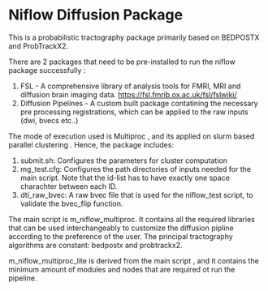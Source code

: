 # Niflow Diffusion Package

This is a probabilistic tractography package primarily based on BEDPOSTX and ProbTrackX2. 

There are 2 packages that need to be pre-installed to run the niflow package successfully : 
1. FSL - A comprehensive library of analysis tools for FMRI, MRI and diffusion brain imaging data. https://fsl.fmrib.ox.ac.uk/fsl/fslwiki/
2. Diffusion Pipelines - A custom built package contatining the necessary pre processing registrations, which can be applied to the raw inputs (dwi, bvecs etc..)

The mode of execution used is Multiproc , and its applied on slurm based parallel clustering . Hence, the package includes: 
1. submit.sh: Configures the parameters for cluster computation
2. mg_test.cfg: Configures the path directories of inputs needed for the main script. Note that the id-list has to have exactly one space charachter between each ID.
3. dti_raw_bvec: A raw bvec file that is used for the niflow_test script, to validate the bvec_flip function.

The main script is m_niflow_multiproc. It contains all the required libraries that can be used interchangeably to customize the diffusion pipline according to the preference of the user. The principal tractography algorithms are constant: bedpostx and probtrackx2.

m_niflow_multiproc_lite is derived from the main script , and it contains the minimum amount of modules and nodes that are required ot run the pipeline. 